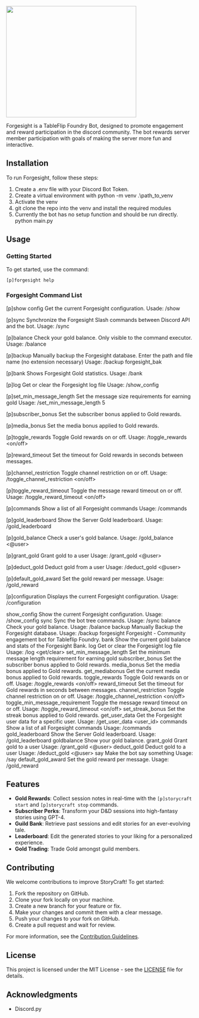 <a href="url"><img src="https://iili.io/JnF9oG9.webp" align="center" height="300" width="350" ></a>


Forgesight is a TableFlip Foundry Bot, designed to promote engagement and reward participation in the discord community. The bot rewards server member participation with goals of making the server more fun and interactive. 

## Installation

To run Forgesight, follow these steps:

1. Create a .env file with your Discord Bot Token. 
2. Create a virtual environment with python -m venv .\path_to_venv
3. Activate the venv
4. git clone the repo into the venv and install the required modules 
5. Currently the bot has no setup function and should be run directly. python main.py

## Usage

### Getting Started

To get started, use the command:

```bash
[p]forgesight help
```

### Forgesight Command List
[p]show config
Get the current Forgesight configuration.
Usade: /show

[p]sync
Synchronize the Forgesight Slash commands between Discord API and the bot. 
Usage: /sync

[p]balance
Check your gold balance. Only visible to the command executor. 
Usage: /balance

[p]backup
Manually backup the Forgesight database. Enter the path and file name (no extension necessary) 
Usage: /backup forgesight_bak

[p]bank
Shows Forgesight Gold statistics. 
Usage: /bank

[p]log
Get or clear the Forgesight log file
Usage: /show_config

[p]set_min_message_length
Set the message size requirements for earning gold
Usage: /set_min_message_length 5 

[p]subscriber_bonus
Set the subscriber bonus applied to Gold rewards.

[p]media_bonus
Set the media bonus applied to Gold rewards.

[p]toggle_rewards
Toggle Gold rewards on or off.
Usage: /toggle_rewards <on/off>

[p]reward_timeout
Set the timeout for Gold rewards in seconds between messages.

[p]channel_restriction
Toggle channel restriction on or off.
Usage: /toggle_channel_restriction <on/off>

[p]toggle_reward_timeout
Toggle the message reward timeout on or off.
Usage: /toggle_reward_timeout <on/off>

[p]commands
Show a list of all Forgesight commands
Usage: /commands

[p]gold_leaderboard
Show the Server Gold leaderboard.
Usage: /gold_leaderboard

[p]gold_balance
Check a user's gold balance.
Usage: /gold_balance <@user>

[p]grant_gold
Grant gold to a user
Usage: /grant_gold <@user> <amount of gold>

[p]deduct_gold
Deduct gold from a user
Usage: /deduct_gold <@user> <amount of gold>

[p]default_gold_award
Set the gold reward per message.
Usage: /gold_reward <number of gold>

[p]configuration
Displays the current Forgesight configuration.
Usage: /configuration


show_config
Show the current Forgesight configuration.
Usage: /show_config
sync
Sync the bot tree commands.
Usage: /sync
balance
Check your gold balance.
Usage: /balance
backup
Manually Backup the Forgesight database.
Usage: /backup <filename>
forgesight
Forgesight - Community engagement bot for Tableflip Foundry.
bank
Show the current gold balance and stats of the Forgesight Bank.
log
Get or clear the Forgesight log file
Usage: /log <get/clear>
set_min_message_length
Set the minimum message length requirement for earning gold
subscriber_bonus
Set the subscriber bonus applied to Gold rewards.
media_bonus
Set the media bonus applied to Gold rewards.
get_mediabonus
Get the current media bonus applied to Gold rewards.
toggle_rewards
Toggle Gold rewards on or off.
Usage: /toggle_rewards <on/off>
reward_timeout
Set the timeout for Gold rewards in seconds between messages.
channel_restriction
Toggle channel restriction on or off.
Usage: /toggle_channel_restriction <on/off>
toggle_min_message_requirement
Toggle the message reward timeout on or off.
Usage: /toggle_reward_timeout <on/off>
set_streak_bonus
Set the streak bonus applied to Gold rewards.
get_user_data
Get the Forgesight user data for a specific user.
Usage: /get_user_data <user_id>
commands
Show a list of all Forgesight commands
Usage: /commands
gold_leaderboard
Show the Server Gold leaderboard.
Usage: /gold_leaderboard
goldbalance
Show your gold balance.
grant_gold
Grant gold to a user
Usage: /grant_gold <@user> <amount of gold>
deduct_gold
Deduct gold to a user
Usage: /deduct_gold <@user> <amount of gold>
say
Make the bot say something
Usage: /say <thing to say>
default_gold_award
Set the gold reward per message.
Usage: /gold_reward <number of gold>
## Features

- **Gold Rewards**: Collect session notes in real-time with the `[p]storycraft start` and `[p]storycraft stop` commands.
- **Subscriber Perks**: Transform your D&D sessions into high-fantasy stories using GPT-4.
- **Guild Bank**: Retrieve past sessions and edit stories for an ever-evolving tale.
- **Leaderboard**: Edit the generated stories to your liking for a personalized experience.
- **Gold Trading**: Trade Gold amongst guild members.

## Contributing

We welcome contributions to improve StoryCraft! To get started:

1. Fork the repository on GitHub.
2. Clone your fork locally on your machine.
3. Create a new branch for your feature or fix.
4. Make your changes and commit them with a clear message.
5. Push your changes to your fork on GitHub.
6. Create a pull request and wait for review.

For more information, see the [Contribution Guidelines](CONTRIBUTING.md).

## License

This project is licensed under the MIT License - see the [LICENSE](LICENSE) file for details.

## Acknowledgments

- Discord.py
